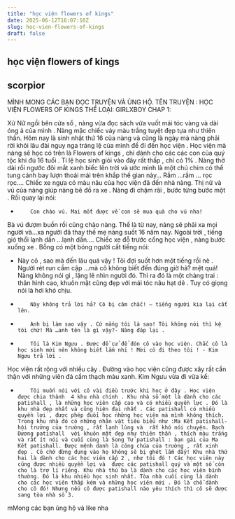 ```yaml
---
title: "học viện flowers of kings"
date: 2025-06-12T16:07:10Z
slug: hoc-vien-flowers-of-kings
draft: false
---
```


## học viện flowers of kings

## scorpior

MÌNH MONG CÁC BẠN ĐỌC TRUYỆN VÀ ỦNG HỘ.
TÊN TRUYỆN : HỌC VIỆN FLOWERS OF KINGS
THỂ LOẠI: GIRLXBOY
CHAP 1:
 
Xử Nữ ngồi bên cửa sổ , nàng vừa đọc sách vừa vuốt mái tóc vàng và dài óng ả của mình . Nàng mặc chiếc váy màu trắng tuyệt đẹp tựa như thiên thần. Hôm nay là sinh nhật thứ 16 của nàng và cũng là ngày mà nàng phải rời khỏi lâu đài nguy nga tráng lệ của mình để đi đến học viện . Học viện mà nàng sẽ học có trên là Flowers of kings , chỉ dành cho các các con của quý tộc  khi đủ 16 tuổi . Tỉ lệ học sinh  giỏi vào đây rất thấp , chỉ có 1% . Nàng thở dài rồi ngước đôi mắt xanh biếc lên trời và ước mình là một chú chim có thể tung cánh bay lượn thoải mái trên khắp thế gian này…
Rầm …rầm … rọc rọc….
Chiếc xe ngựa có màu nâu của học viện đã đến nhà nàng. Thị nữ và vú của nàng giúp nàng bê đồ ra xe . Nàng đi chậm rãi , bước từng bước một . Rồi quay lại  nói:
-         Con chào vú. Mai mốt được về con sẽ mua quà cho vú nha!
Bà vú đượm buồn rồi cũng chào nàng. Thế là từ nay, nàng sẽ phải xa mọi người và…xa người đã thay thế mẹ nàng suốt 16 năm nay. Ngoài trời , tiếng gió thổi lạnh dần …lạnh dần….
Chiếc xe đỗ trước cổng học viện , nàng bước xuống xe . Bỗng có một bóng người cất tiếng nói:
- Này cô , sao mà đến lâu quá vậy ! Tôi đợi suốt hơn một tiếng rồi nè . Người rét run cầm cập …mà cô không biết đến đúng giờ hả? mệt quá!
Nàng không nói gì , lặng lẽ nhìn người đó. Thì ra đó là một chàng trai : thân hình cao, khuôn mặt cũng đẹp với mái tóc nâu hạt dẻ . Tuy có giọng nói là hơi khó chịu.
-         Này không trả lời hả? Cô bị câm chắc! – tiếng người kia lại cất lên.
-         Anh bị làm sao vậy . Cứ mắng tôi là sao! Tôi không nói thì kệ tôi chứ! Mà …anh tên là gì vậy?- Nàng đáp lại .
-         Tôi là Kim Ngưu . Được đề cử để đón cô vào học viện. Chắc cô là học sinh mới nên không biết lắm nhỉ ! Mời cô đi theo tôi ! - Kim Ngưu trả lời .
Học viện rất rộng với nhiều cây . Đường vào học viện cũng được xây rất cẩn thận với những viên đá cẩm thạch màu xanh.  Kim Ngưu vừa đi vừa kể:
-         Tôi muốn nói với cô vài điều trước khi học ở đây . Học viện được chia thành  4 khu nhà chính . Khu nhà số một là dành cho các patishall , là những học viên cấp cao và có nhiều quyền lực . Đó là khu nhà đẹp nhất và cũng hiện đại nhất . Các patishall có nhiều quyền lợi , được phép đuổi học những học viên mà mình không thích. Trong khu nhà đó có những nhân vật tiêu biểu như :Ma Kết patishall- hội trưởng của trường , rất lạnh lùng và  rất khó nói chuyện. Bạch Dương patishall  với khuôn mặt đẹp như thiên thần , thích màu trắng và rất ít nói và cuối cùng là Song Tử patishall : bạn gái của Ma Kết patishall. Được mệnh danh là công chúa của trường , rất xinh đẹp . Cô chớ đừng đụng vào họ không sẽ bị ghét lắm đấy! Khu nhà thứ hai là dành cho các học viên cấp 2 , như tôi đó ! Các học viên này cũng được nhiều quyền lợi và  được các patishall quý và một số còn cho là trợ lí riêng. Khu nhà thú ba là dành cho các học viên bình thường. Đó là khu nhiều học sinh nhất. Tòa nhà cuối cùng là dành cho các học viên thấp kém và những học viên mới . Đó là chỗ dành cho cô đó! Nhưng nếu cô được patishall nào yêu thích thì cô sẽ được sang tòa nhà số 3. 

mMong các bạn ủng hộ và like nha